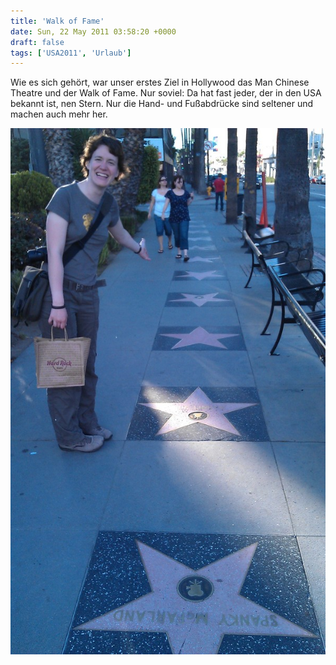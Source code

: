 ```yaml
---
title: 'Walk of Fame'
date: Sun, 22 May 2011 03:58:20 +0000
draft: false
tags: ['USA2011', 'Urlaub']
---
```


Wie es sich gehört, war unser erstes Ziel in Hollywood das Man Chinese Theatre und der Walk of Fame. Nur soviel: Da hat fast jeder, der in den USA bekannt ist, nen Stern. Nur die Hand- und Fußabdrücke sind seltener und machen auch mehr her.

![Imag0069](/urlaub2011-images/imag0069-scaled-1000.jpg?w=179)